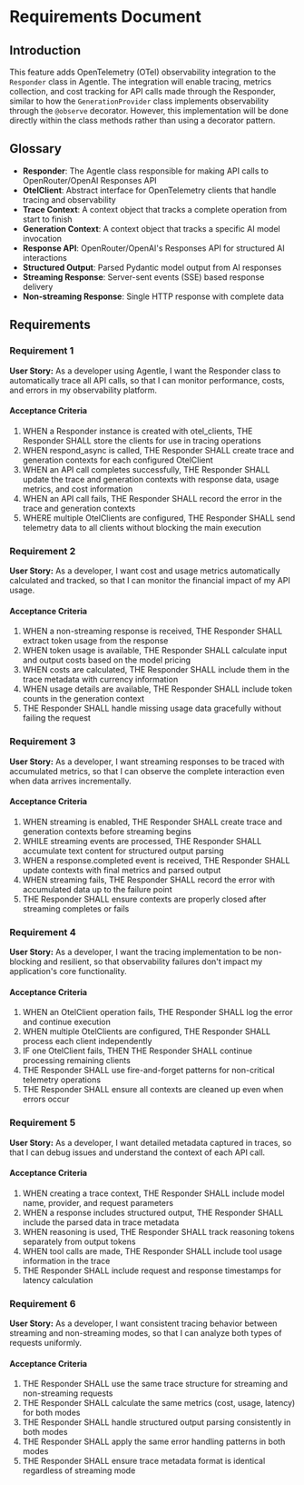 # Requirements Document

## Introduction

This feature adds OpenTelemetry (OTel) observability integration to the `Responder` class in Agentle. The integration will enable tracing, metrics collection, and cost tracking for API calls made through the Responder, similar to how the `GenerationProvider` class implements observability through the `@observe` decorator. However, this implementation will be done directly within the class methods rather than using a decorator pattern.

## Glossary

- **Responder**: The Agentle class responsible for making API calls to OpenRouter/OpenAI Responses API
- **OtelClient**: Abstract interface for OpenTelemetry clients that handle tracing and observability
- **Trace Context**: A context object that tracks a complete operation from start to finish
- **Generation Context**: A context object that tracks a specific AI model invocation
- **Response API**: OpenRouter/OpenAI's Responses API for structured AI interactions
- **Structured Output**: Parsed Pydantic model output from AI responses
- **Streaming Response**: Server-sent events (SSE) based response delivery
- **Non-streaming Response**: Single HTTP response with complete data

## Requirements

### Requirement 1

**User Story:** As a developer using Agentle, I want the Responder class to automatically trace all API calls, so that I can monitor performance, costs, and errors in my observability platform.

#### Acceptance Criteria

1. WHEN a Responder instance is created with otel_clients, THE Responder SHALL store the clients for use in tracing operations
2. WHEN respond_async is called, THE Responder SHALL create trace and generation contexts for each configured OtelClient
3. WHEN an API call completes successfully, THE Responder SHALL update the trace and generation contexts with response data, usage metrics, and cost information
4. WHEN an API call fails, THE Responder SHALL record the error in the trace and generation contexts
5. WHERE multiple OtelClients are configured, THE Responder SHALL send telemetry data to all clients without blocking the main execution

### Requirement 2

**User Story:** As a developer, I want cost and usage metrics automatically calculated and tracked, so that I can monitor the financial impact of my API usage.

#### Acceptance Criteria

1. WHEN a non-streaming response is received, THE Responder SHALL extract token usage from the response
2. WHEN token usage is available, THE Responder SHALL calculate input and output costs based on the model pricing
3. WHEN costs are calculated, THE Responder SHALL include them in the trace metadata with currency information
4. WHEN usage details are available, THE Responder SHALL include token counts in the generation context
5. THE Responder SHALL handle missing usage data gracefully without failing the request

### Requirement 3

**User Story:** As a developer, I want streaming responses to be traced with accumulated metrics, so that I can observe the complete interaction even when data arrives incrementally.

#### Acceptance Criteria

1. WHEN streaming is enabled, THE Responder SHALL create trace and generation contexts before streaming begins
2. WHILE streaming events are processed, THE Responder SHALL accumulate text content for structured output parsing
3. WHEN a response.completed event is received, THE Responder SHALL update contexts with final metrics and parsed output
4. WHEN streaming fails, THE Responder SHALL record the error with accumulated data up to the failure point
5. THE Responder SHALL ensure contexts are properly closed after streaming completes or fails

### Requirement 4

**User Story:** As a developer, I want the tracing implementation to be non-blocking and resilient, so that observability failures don't impact my application's core functionality.

#### Acceptance Criteria

1. WHEN an OtelClient operation fails, THE Responder SHALL log the error and continue execution
2. WHEN multiple OtelClients are configured, THE Responder SHALL process each client independently
3. IF one OtelClient fails, THEN THE Responder SHALL continue processing remaining clients
4. THE Responder SHALL use fire-and-forget patterns for non-critical telemetry operations
5. THE Responder SHALL ensure all contexts are cleaned up even when errors occur

### Requirement 5

**User Story:** As a developer, I want detailed metadata captured in traces, so that I can debug issues and understand the context of each API call.

#### Acceptance Criteria

1. WHEN creating a trace context, THE Responder SHALL include model name, provider, and request parameters
2. WHEN a response includes structured output, THE Responder SHALL include the parsed data in trace metadata
3. WHEN reasoning is used, THE Responder SHALL track reasoning tokens separately from output tokens
4. WHEN tool calls are made, THE Responder SHALL include tool usage information in the trace
5. THE Responder SHALL include request and response timestamps for latency calculation

### Requirement 6

**User Story:** As a developer, I want consistent tracing behavior between streaming and non-streaming modes, so that I can analyze both types of requests uniformly.

#### Acceptance Criteria

1. THE Responder SHALL use the same trace structure for streaming and non-streaming requests
2. THE Responder SHALL calculate the same metrics (cost, usage, latency) for both modes
3. THE Responder SHALL handle structured output parsing consistently in both modes
4. THE Responder SHALL apply the same error handling patterns in both modes
5. THE Responder SHALL ensure trace metadata format is identical regardless of streaming mode
